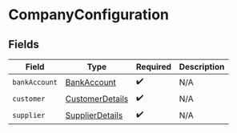 # CompanyConfiguration


## Fields

| Field                                                     | Type                                                      | Required                                                  | Description                                               |
| --------------------------------------------------------- | --------------------------------------------------------- | --------------------------------------------------------- | --------------------------------------------------------- |
| `bankAccount`                                             | [BankAccount](../../models/shared/bankaccount.md)         | :heavy_check_mark:                                        | N/A                                                       |
| `customer`                                                | [CustomerDetails](../../models/shared/customerdetails.md) | :heavy_check_mark:                                        | N/A                                                       |
| `supplier`                                                | [SupplierDetails](../../models/shared/supplierdetails.md) | :heavy_check_mark:                                        | N/A                                                       |
